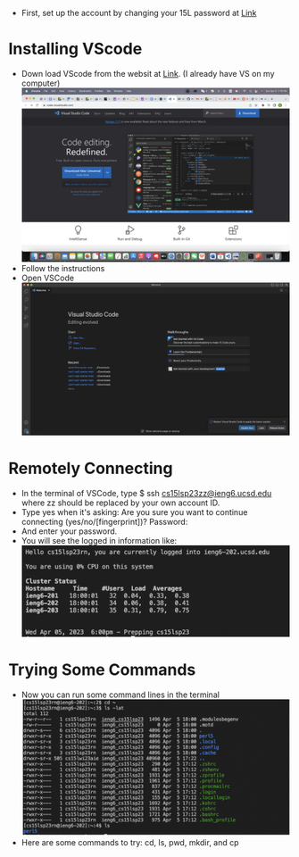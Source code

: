 * First, set up the account by changing your 15L password at [Link](https://sdacs.ucsd.edu/~icc/index.php)
# Installing VScode
* Down load VScode from the websit at [Link](https://sdacs.ucsd.edu/~icc/index.php). (I already have VS on my computer)
![Image](download.png)
* Follow the instructions
* Open VSCode
![Image](open.png)
# Remotely Connecting
* In the terminal of VSCode, type $ ssh cs15lsp23zz@ieng6.ucsd.edu where zz should be replaced by your own account ID.
* Type yes when it's asking: Are you sure you want to continue connecting (yes/no/[fingerprint])? Password: 
* And enter your password.
* You will see the logged in information like:
![Image](loggedin.png)
# Trying Some Commands
* Now you can run some command lines in the terminal
![Image](command.png)
* Here are some commands to try: cd, ls, pwd, mkdir, and cp
